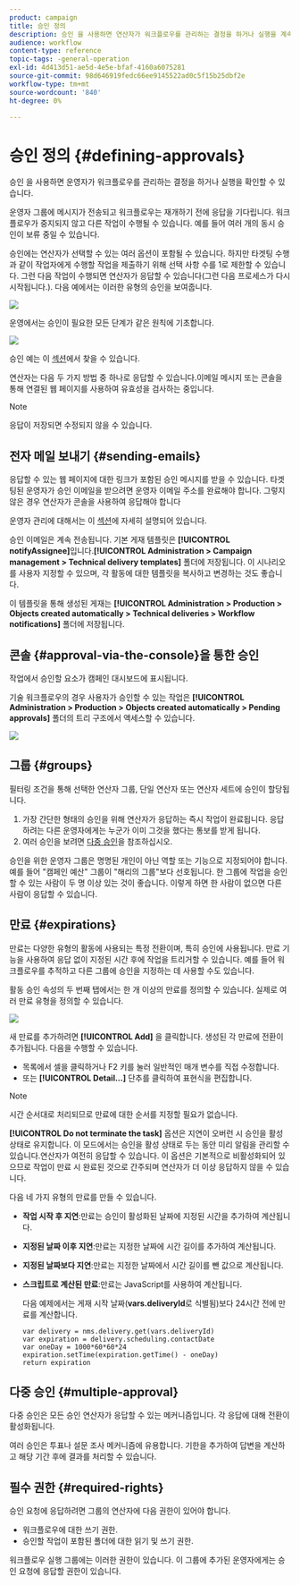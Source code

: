 ```yaml
---
product: campaign
title: 승인 정의
description: 승인 을 사용하면 연산자가 워크플로우를 관리하는 결정을 하거나 실행을 계속 확인할 수 있습니다
audience: workflow
content-type: reference
topic-tags: -general-operation
exl-id: 4d413d51-ae5d-4e5e-bfaf-4160a6075281
source-git-commit: 98d646919fedc66ee9145522ad0c5f15b25dbf2e
workflow-type: tm+mt
source-wordcount: '840'
ht-degree: 0%

---
```


# 승인 정의 {#defining-approvals}

승인 을 사용하면 운영자가 워크플로우를 관리하는 결정을 하거나 실행을 확인할 수 있습니다.

운영자 그룹에 메시지가 전송되고 워크플로우는 재개하기 전에 응답을 기다립니다. 워크플로우가 중지되지 않고 다른 작업이 수행될 수 있습니다. 예를 들어 여러 개의 동시 승인이 보류 중일 수 있습니다.

승인에는 연산자가 선택할 수 있는 여러 옵션이 포함될 수 있습니다. 하지만 타겟팅 수행과 같이 작업자에게 수행할 작업을 제출하기 위해 선택 사항 수를 1로 제한할 수 있습니다. 그런 다음 작업이 수행되면 연산자가 응답할 수 있습니다(그런 다음 프로세스가 다시 시작됩니다.). 다음 예에서는 이러한 유형의 승인을 보여줍니다.

![](assets/validation-1.png)

운영에서는 승인이 필요한 모든 단계가 같은 원칙에 기초합니다.

![](assets/validation-1-in-op.png)

승인 예는 이 [섹션](../../campaign/using/marketing-campaign-approval.md#checking-and-approving-deliveries)에서 찾을 수 있습니다.

연산자는 다음 두 가지 방법 중 하나로 응답할 수 있습니다.이메일 메시지 또는 콘솔을 통해 연결된 웹 페이지를 사용하여 유효성을 검사하는 중입니다.

>[!NOTE]
>
>응답이 저장되면 수정되지 않을 수 있습니다.

## 전자 메일 보내기 {#sending-emails}

응답할 수 있는 웹 페이지에 대한 링크가 포함된 승인 메시지를 받을 수 있습니다. 타겟팅된 운영자가 승인 이메일을 받으려면 운영자 이메일 주소를 완료해야 합니다. 그렇지 않은 경우 연산자가 콘솔을 사용하여 응답해야 합니다

운영자 관리에 대해서는 이 [섹션](../../platform/using/access-management.md)에 자세히 설명되어 있습니다.

승인 이메일은 계속 전송됩니다. 기본 게재 템플릿은 **[!UICONTROL notifyAssignee]**&#x200B;입니다.**[!UICONTROL Administration > Campaign management > Technical delivery templates]** 폴더에 저장됩니다. 이 시나리오를 사용자 지정할 수 있으며, 각 활동에 대한 템플릿을 복사하고 변경하는 것도 좋습니다.

이 템플릿을 통해 생성된 게재는 **[!UICONTROL Administration > Production > Objects created automatically > Technical deliveries > Workflow notifications]** 폴더에 저장됩니다.

## 콘솔 {#approval-via-the-console}을 통한 승인

작업에서 승인할 요소가 캠페인 대시보드에 표시됩니다.

기술 워크플로우의 경우 사용자가 승인할 수 있는 작업은 **[!UICONTROL Administration > Production > Objects created automatically > Pending approvals]** 폴더의 트리 구조에서 액세스할 수 있습니다.

![](assets/validation-node.png)

## 그룹 {#groups}

필터링 조건을 통해 선택한 연산자 그룹, 단일 연산자 또는 연산자 세트에 승인이 할당됩니다.

1. 가장 간단한 형태의 승인을 위해 연산자가 응답하는 즉시 작업이 완료됩니다. 응답하려는 다른 운영자에게는 누군가 이미 그것을 했다는 통보를 받게 됩니다.
1. 여러 승인을 보려면 [다중 승인](#multiple-approval)을 참조하십시오.

승인을 위한 운영자 그룹은 명명된 개인이 아닌 역할 또는 기능으로 지정되어야 합니다. 예를 들어 &quot;캠페인 예산&quot; 그룹이 &quot;해리의 그룹&quot;보다 선호됩니다. 한 그룹에 작업을 승인할 수 있는 사람이 두 명 이상 있는 것이 좋습니다. 이렇게 하면 한 사람이 없으면 다른 사람이 응답할 수 있습니다.

## 만료 {#expirations}

만료는 다양한 유형의 활동에 사용되는 특정 전환이며, 특히 승인에 사용됩니다. 만료 기능을 사용하여 응답 없이 지정된 시간 후에 작업을 트리거할 수 있습니다. 예를 들어 워크플로우를 추적하고 다른 그룹에 승인을 지정하는 데 사용할 수도 있습니다.

활동 승인 속성의 두 번째 탭에서는 한 개 이상의 만료를 정의할 수 있습니다. 실제로 여러 만료 유형을 정의할 수 있습니다.

![](assets/expiration.png)

새 만료를 추가하려면 **[!UICONTROL Add]** 을 클릭합니다. 생성된 각 만료에 전환이 추가됩니다. 다음을 수행할 수 있습니다.

* 목록에서 셀을 클릭하거나 F2 키를 눌러 일반적인 매개 변수를 직접 수정합니다.
* 또는 **[!UICONTROL Detail...]** 단추를 클릭하여 표현식을 편집합니다.

>[!NOTE]
>
>시간 순서대로 처리되므로 만료에 대한 순서를 지정할 필요가 없습니다.

**[!UICONTROL Do not terminate the task]** 옵션은 지연이 오버런 시 승인을 활성 상태로 유지합니다. 이 모드에서는 승인을 활성 상태로 두는 동안 미리 알림을 관리할 수 있습니다.연산자가 여전히 응답할 수 있습니다. 이 옵션은 기본적으로 비활성화되어 있으므로 작업이 만료 시 완료된 것으로 간주되며 연산자가 더 이상 응답하지 않을 수 있습니다.

다음 네 가지 유형의 만료를 만들 수 있습니다.

* **작업 시작 후 지연**:만료는 승인이 활성화된 날짜에 지정된 시간을 추가하여 계산됩니다.
* **지정된 날짜 이후 지연**:만료는 지정한 날짜에 시간 길이를 추가하여 계산됩니다.
* **지정된 날짜보다 지연**:만료는 지정한 날짜에서 시간 길이를 뺀 값으로 계산됩니다.
* **스크립트로 계산된 만료**:만료는 JavaScript를 사용하여 계산됩니다.

   다음 예제에서는 게재 시작 날짜(**vars.deliveryId**&#x200B;로 식별됨)보다 24시간 전에 만료를 계산합니다.

   ```
   var delivery = nms.delivery.get(vars.deliveryId)
   var expiration = delivery.scheduling.contactDate
   var oneDay = 1000*60*60*24
   expiration.setTime(expiration.getTime() - oneDay)
   return expiration
   ```

## 다중 승인 {#multiple-approval}

다중 승인은 모든 승인 연산자가 응답할 수 있는 메커니즘입니다. 각 응답에 대해 전환이 활성화됩니다.

여러 승인은 투표나 설문 조사 메커니즘에 유용합니다. 기한을 추가하여 답변을 계산하고 해당 기간 후에 결과를 처리할 수 있습니다.

## 필수 권한 {#required-rights}

승인 요청에 응답하려면 그룹의 연산자에 다음 권한이 있어야 합니다.

* 워크플로우에 대한 쓰기 권한.
* 승인할 작업이 포함된 폴더에 대한 읽기 및 쓰기 권한.

워크플로우 실행 그룹에는 이러한 권한이 있습니다. 이 그룹에 추가된 운영자에게는 승인 요청에 응답할 권한이 있습니다.
